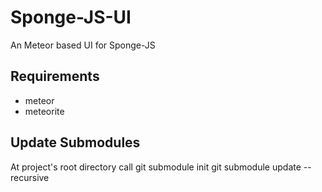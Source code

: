 Sponge-JS-UI
============

An Meteor based UI for Sponge-JS

Requirements
------------
* meteor
* meteorite


Update Submodules
-----------------
At project's root directory call
  git submodule init
  git submodule update --recursive

